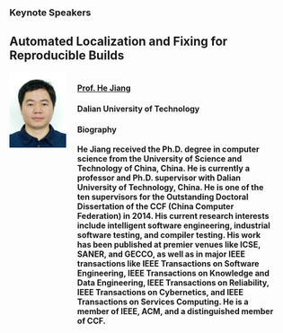 ### Keynote Speakers

<!---Begin -->
## Automated Localization and Fixing for Reproducible Builds
<div style="width: 100%;">
    <div style="float: left;width: 20%;">
        <img src="resources/1.jpg"> 
    </div>
    <div style="float: left;width: 70%;margin-left: 20px;">
        <h4><a href="http://dlutir.dlut.edu.cn/Scholar/Detail/5131"  target="_blank">Prof. He Jiang</a> </h4>
        <h4>Dalian University of Technology</h4>
        <h4>Biography</h4>
        <b>He Jiang received the Ph.D. degree in computer science from the University of Science and Technology of China, China. He is currently a professor and Ph.D. supervisor with Dalian University of Technology, China. He is one of the ten supervisors for the Outstanding Doctoral Dissertation of the CCF (China Computer Federation) in 2014. His current research interests include intelligent software engineering, industrial software testing, and compiler testing. His work has been published at premier venues like ICSE, SANER, and GECCO, as well as in major IEEE transactions like IEEE Transactions on Software Engineering, IEEE Transactions on Knowledge and Data Engineering, IEEE Transactions on Reliability, IEEE Transactions on Cybernetics, and IEEE Transactions on Services Computing. He is a member of IEEE, ACM, and a distinguished member of CCF.
        </b>
    </div>
</div>
<!--- End  -->
